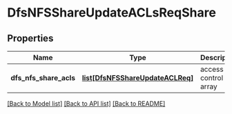 # DfsNFSShareUpdateACLsReqShare

## Properties
Name | Type | Description | Notes
------------ | ------------- | ------------- | -------------
**dfs_nfs_share_acls** | [**list[DfsNFSShareUpdateACLReq]**](DfsNFSShareUpdateACLReq.md) | access control array | [optional] 

[[Back to Model list]](../README.md#documentation-for-models) [[Back to API list]](../README.md#documentation-for-api-endpoints) [[Back to README]](../README.md)


